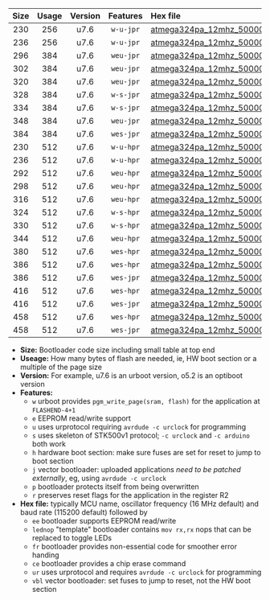 |Size|Usage|Version|Features|Hex file|
|:-:|:-:|:-:|:-:|:--|
|230|256|u7.6|`w-u-jpr`|[atmega324pa_12mhz_500000bps_ur_vbl.hex](https://raw.githubusercontent.com/stefanrueger/urboot/main//atmega324pa_12mhz_500000bps_ur_vbl.hex)|
|236|256|u7.6|`w-u-jpr`|[atmega324pa_12mhz_500000bps_lednop_ur_vbl.hex](https://raw.githubusercontent.com/stefanrueger/urboot/main//atmega324pa_12mhz_500000bps_lednop_ur_vbl.hex)|
|296|384|u7.6|`weu-jpr`|[atmega324pa_12mhz_500000bps_ee_ur_vbl.hex](https://raw.githubusercontent.com/stefanrueger/urboot/main//atmega324pa_12mhz_500000bps_ee_ur_vbl.hex)|
|302|384|u7.6|`weu-jpr`|[atmega324pa_12mhz_500000bps_ee_lednop_ur_vbl.hex](https://raw.githubusercontent.com/stefanrueger/urboot/main//atmega324pa_12mhz_500000bps_ee_lednop_ur_vbl.hex)|
|320|384|u7.6|`weu-jpr`|[atmega324pa_12mhz_500000bps_ee_lednop_fr_ur_vbl.hex](https://raw.githubusercontent.com/stefanrueger/urboot/main//atmega324pa_12mhz_500000bps_ee_lednop_fr_ur_vbl.hex)|
|328|384|u7.6|`w-s-jpr`|[atmega324pa_12mhz_500000bps_vbl.hex](https://raw.githubusercontent.com/stefanrueger/urboot/main//atmega324pa_12mhz_500000bps_vbl.hex)|
|334|384|u7.6|`w-s-jpr`|[atmega324pa_12mhz_500000bps_lednop_vbl.hex](https://raw.githubusercontent.com/stefanrueger/urboot/main//atmega324pa_12mhz_500000bps_lednop_vbl.hex)|
|348|384|u7.6|`weu-jpr`|[atmega324pa_12mhz_500000bps_ee_lednop_fr_ce_ur_vbl.hex](https://raw.githubusercontent.com/stefanrueger/urboot/main//atmega324pa_12mhz_500000bps_ee_lednop_fr_ce_ur_vbl.hex)|
|384|384|u7.6|`wes-jpr`|[atmega324pa_12mhz_500000bps_ee_vbl.hex](https://raw.githubusercontent.com/stefanrueger/urboot/main//atmega324pa_12mhz_500000bps_ee_vbl.hex)|
|230|512|u7.6|`w-u-hpr`|[atmega324pa_12mhz_500000bps_ur.hex](https://raw.githubusercontent.com/stefanrueger/urboot/main//atmega324pa_12mhz_500000bps_ur.hex)|
|236|512|u7.6|`w-u-hpr`|[atmega324pa_12mhz_500000bps_lednop_ur.hex](https://raw.githubusercontent.com/stefanrueger/urboot/main//atmega324pa_12mhz_500000bps_lednop_ur.hex)|
|292|512|u7.6|`weu-hpr`|[atmega324pa_12mhz_500000bps_ee_ur.hex](https://raw.githubusercontent.com/stefanrueger/urboot/main//atmega324pa_12mhz_500000bps_ee_ur.hex)|
|298|512|u7.6|`weu-hpr`|[atmega324pa_12mhz_500000bps_ee_lednop_ur.hex](https://raw.githubusercontent.com/stefanrueger/urboot/main//atmega324pa_12mhz_500000bps_ee_lednop_ur.hex)|
|316|512|u7.6|`weu-hpr`|[atmega324pa_12mhz_500000bps_ee_lednop_fr_ur.hex](https://raw.githubusercontent.com/stefanrueger/urboot/main//atmega324pa_12mhz_500000bps_ee_lednop_fr_ur.hex)|
|324|512|u7.6|`w-s-hpr`|[atmega324pa_12mhz_500000bps.hex](https://raw.githubusercontent.com/stefanrueger/urboot/main//atmega324pa_12mhz_500000bps.hex)|
|330|512|u7.6|`w-s-hpr`|[atmega324pa_12mhz_500000bps_lednop.hex](https://raw.githubusercontent.com/stefanrueger/urboot/main//atmega324pa_12mhz_500000bps_lednop.hex)|
|344|512|u7.6|`weu-hpr`|[atmega324pa_12mhz_500000bps_ee_lednop_fr_ce_ur.hex](https://raw.githubusercontent.com/stefanrueger/urboot/main//atmega324pa_12mhz_500000bps_ee_lednop_fr_ce_ur.hex)|
|380|512|u7.6|`wes-hpr`|[atmega324pa_12mhz_500000bps_ee.hex](https://raw.githubusercontent.com/stefanrueger/urboot/main//atmega324pa_12mhz_500000bps_ee.hex)|
|386|512|u7.6|`wes-hpr`|[atmega324pa_12mhz_500000bps_ee_lednop.hex](https://raw.githubusercontent.com/stefanrueger/urboot/main//atmega324pa_12mhz_500000bps_ee_lednop.hex)|
|386|512|u7.6|`wes-jpr`|[atmega324pa_12mhz_500000bps_ee_lednop_vbl.hex](https://raw.githubusercontent.com/stefanrueger/urboot/main//atmega324pa_12mhz_500000bps_ee_lednop_vbl.hex)|
|416|512|u7.6|`wes-hpr`|[atmega324pa_12mhz_500000bps_ee_lednop_fr.hex](https://raw.githubusercontent.com/stefanrueger/urboot/main//atmega324pa_12mhz_500000bps_ee_lednop_fr.hex)|
|416|512|u7.6|`wes-jpr`|[atmega324pa_12mhz_500000bps_ee_lednop_fr_vbl.hex](https://raw.githubusercontent.com/stefanrueger/urboot/main//atmega324pa_12mhz_500000bps_ee_lednop_fr_vbl.hex)|
|458|512|u7.6|`wes-hpr`|[atmega324pa_12mhz_500000bps_ee_lednop_fr_ce.hex](https://raw.githubusercontent.com/stefanrueger/urboot/main//atmega324pa_12mhz_500000bps_ee_lednop_fr_ce.hex)|
|458|512|u7.6|`wes-jpr`|[atmega324pa_12mhz_500000bps_ee_lednop_fr_ce_vbl.hex](https://raw.githubusercontent.com/stefanrueger/urboot/main//atmega324pa_12mhz_500000bps_ee_lednop_fr_ce_vbl.hex)|

- **Size:** Bootloader code size including small table at top end
- **Useage:** How many bytes of flash are needed, ie, HW boot section or a multiple of the page size
- **Version:** For example, u7.6 is an urboot version, o5.2 is an optiboot version
- **Features:**
  + `w` urboot provides `pgm_write_page(sram, flash)` for the application at `FLASHEND-4+1`
  + `e` EEPROM read/write support
  + `u` uses urprotocol requiring `avrdude -c urclock` for programming
  + `s` uses skeleton of STK500v1 protocol; `-c urclock` and `-c arduino` both work
  + `h` hardware boot section: make sure fuses are set for reset to jump to boot section
  + `j` vector bootloader: uploaded applications *need to be patched externally*, eg, using `avrdude -c urclock`
  + `p` bootloader protects itself from being overwritten
  + `r` preserves reset flags for the application in the register R2
- **Hex file:** typically MCU name, oscillator frequency (16 MHz default) and baud rate (115200 default) followed by
  + `ee` bootloader supports EEPROM read/write
  + `lednop` "template" bootloader contains `mov rx,rx` nops that can be replaced to toggle LEDs
  + `fr` bootloader provides non-essential code for smoother error handing
  + `ce` bootloader provides a chip erase command
  + `ur` uses urprotocol and requires `avrdude -c urclock` for programming
  + `vbl` vector bootloader: set fuses to jump to reset, not the HW boot section
